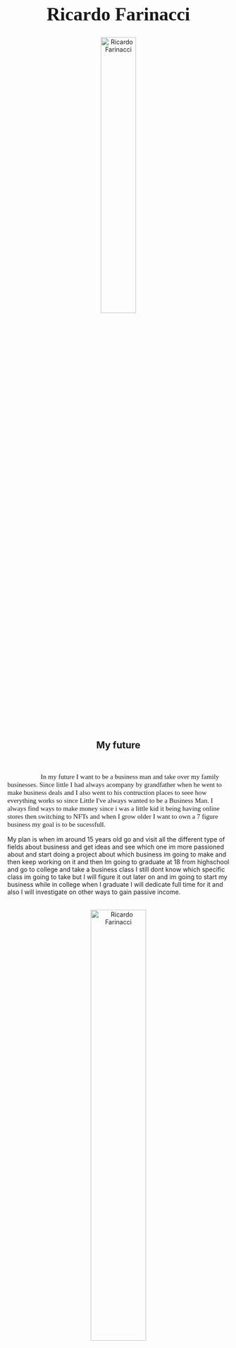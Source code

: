 <h1 style="font-family:Brush Script MT; font-size:300%;" align="center" > <b>Ricardo Farinacci </b></h1>
<div align="center">
    <img    src="https://images.squarespace-cdn.com/content/v1/56b3b819f8baf33c6ec7374e/1567695696257-6QUODSRBGVW2O3BJQAP5/businessman_iStock-1129342452.jpg?format=1500w"
            title="Ricardo Farinacci"
            width="40%"
            height="40%" 
            />
</div>
<h2 align="center" >My future</h2>
<br>
<p style = "text-indent: 2cm; font-family: Comic Sans MS; font-size:110%">
In my future I want to be a business man and take over my family businesses. Since little I had always acompany by grandfather when he went to make business deals and I also went to his contruction places to seee how 
everything works so since Little I've always wanted to be a Business Man. I always find ways to make money since i was a little kid it being having online stores then switching to NFTs and when I grow older I want to own a 7 figure business my goal is to be sucessfull.
    
    
   My plan is when im around 15 years old go and visit all the different type of fields about business and get ideas and see which one im more passioned about and start doing a project about which business im going to make and then keep working on it and then Im going to graduate at 18 from highschool and go to college and take a business class I still dont know which specific class im going to take but I will figure it out later on and im going to start my business while in college when I graduate I will dedicate full time for it and also I will investigate on other ways to gain passive income.
<p style = "text-indent: 2cm; font-family: Comic Sans MS; font-size:110%">
 
</p>

<br>

<div align="center">
    <img    src="https://watcher.guru/news/wp-content/uploads/2021/08/unnamed-2-1.png.webp"
            title="Ricardo Farinacci"
            width="50%"
            height="50%" 
            />
    
  Some great advice I have heard about business is "If you want to be a successful entrepreneur, you have to challenge yourself. No one else is going to push you, so it’s up to you to do it. Challenges keep entrepreneurs nimble and on their toes. If you’re constantly looking for the next challenge, you’ll always be prepared for what comes your way. Successful Entrepreneurs Are Passionate about Their Work If you don’t love what you do, don’t do it. I truly believe it’s as simple as that.As an entrepreneur, you’re going to have to put in long hours and make sacrifices for your business.When you’re passionate about what you do, putting in the long hours won’t feel like a sacrifice anymore.If you’re not passionate about what you do, you’re not going to have the motivation to keep going when you’re stressed and tired."


       
<p style = "text-indent: 2cm; font-family: Comic Sans MS; font-size:110%" >
    
When I start working and become a sucesfull business man I want to Live in a Mansion In PR and have a mansion in Miami. Also I would like to travel atleast 10 times a year. Also i want to own a yacht and a Private Jet and retire my parents, and help out the people around me if they need help and motivate people to follow their dreams no matter what it is because it is possible.
</p>
<div align="center">
<img  src="https://cdn.sendx.io/prod/upload/img/19/10/22/27/9502/full.jpg"
        title="Michael Jordan"
        width="50%"
        height="50%" />
</div>
<br> 
<p style = "text-indent: 2cm;">
In the business field I have interest in Large Company Entrepreneurship I want to make Hotels, restaurants, and own local land so people can rent and i get passive income monthly and try my best to make time for each business. 
    </p>                                                                      
 <br>
                                                                         
<div align="center">
    <img src="https://utechia.com/wp-content/uploads/2021/11/business-foto.jpeg"
            width="50%"
            height="50%" />
</div>
<table>
    <tr>
        <th>Name</th>
        <td>Ricardo Farinacci</td>
    </tr>
    <tr>
        <th>Age</th>
      <td>13</td>
    </tr>
    <tr>
        <th>Birthday</th>
      <td> May 14, 2022
    </tr>
        <tr>
        <th>Nationality</th>
        <td>PuertoRican</td>
    </tr>
    <tr>
        <th>instagram</th>
        <td>@farinacciricardo</td>
    </tr>
    <tr>
        <th>school/th>
        <td>CSI</td>
    </tr>
    <tr>
        <th>grade</th>
        <td>8</td>
    </tr>
    <tr>
        <th>Brothers</th>
        <td>2</td>
    </tr>
    </tr>
    <th>sports played </th>
     <td>Basketball and Boxing</td>
    </tr> 
    </tr>
    <th>
</table>
<br><br>
<p>
    <i>Made by: <u>Ricardo Andres Farinaccin</u> on April 6, 2022</i>
</p>
